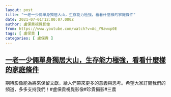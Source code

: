 ```yaml
---
layout: post
title: "一老一少倆單身獨居大山，生存能力極強，看看什麼樣的家庭條件"
date: 2021-07-01T12:00:07.000Z
author: 盧保貴視覺影像
from: https://www.youtube.com/watch?v=Ac_Y9awxp0E
tags: [ 盧保貴 ]
categories: [ 盧保貴 ]
---
```

<!--1625140807000-->
[一老一少倆單身獨居大山，生存能力極強，看看什麼樣的家庭條件](https://www.youtube.com/watch?v=Ac_Y9awxp0E)
------

<div>
期待影像能為將來保留文獻，給人們帶來更多的意義與思考。希望大家訂閱我們的頻道，多多支持我們！#盧保貴視覺影像#珍貴攝影#三農
</div>
